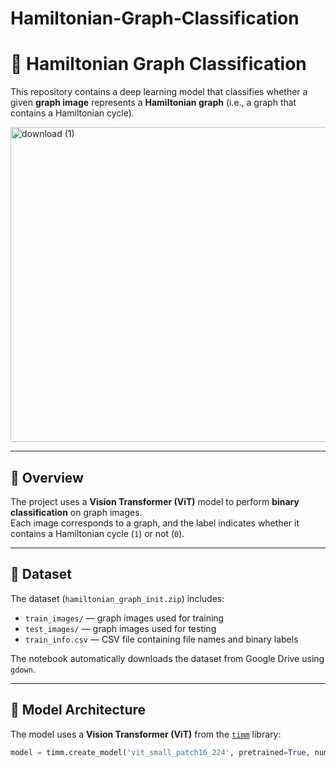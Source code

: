 # Hamiltonian-Graph-Classification

# 🧠 Hamiltonian Graph Classification

This repository contains a deep learning model that classifies whether a given **graph image** represents a **Hamiltonian graph** (i.e., a graph that contains a Hamiltonian cycle).

<img width="886" height="504" alt="download (1)" src="https://github.com/user-attachments/assets/800b785f-5ddc-4c4a-a742-56243aaec814" />

---

## 🚀 Overview
The project uses a **Vision Transformer (ViT)** model to perform **binary classification** on graph images.  
Each image corresponds to a graph, and the label indicates whether it contains a Hamiltonian cycle (`1`) or not (`0`).

---

## 📂 Dataset
The dataset (`hamiltonian_graph_init.zip`) includes:

- `train_images/` — graph images used for training  
- `test_images/` — graph images used for testing  
- `train_info.csv` — CSV file containing file names and binary labels  

The notebook automatically downloads the dataset from Google Drive using `gdown`.

---

## 🧩 Model Architecture
The model uses a **Vision Transformer (ViT)** from the [`timm`](https://github.com/huggingface/pytorch-image-models) library:

```python
model = timm.create_model('vit_small_patch16_224', pretrained=True, num_classes=1)
